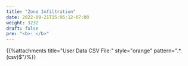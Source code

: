```yaml
---
title: "Zone Infiltration"
date: 2022-09-21T15:06:12-07:00
weight: 3232
draft: false
pre: "<b>- </b>"
---
```


{{%attachments title="User Data CSV File:" style="orange" pattern=".*\.(csv)$"/%}}
